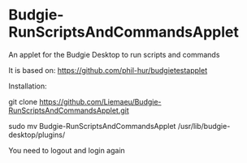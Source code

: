 # Budgie-RunScriptsAndCommandsApplet
An applet for the Budgie Desktop to run scripts and commands

It is based on: https://github.com/phil-hur/budgietestapplet


Installation:

git clone https://github.com/Liemaeu/Budgie-RunScriptsAndCommandsApplet.git

sudo mv Budgie-RunScriptsAndCommandsApplet /usr/lib/budgie-desktop/plugins/

You need to logout and login again
